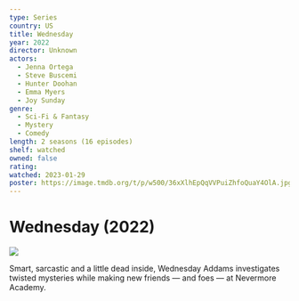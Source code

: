 ```yaml
---
type: Series
country: US
title: Wednesday
year: 2022
director: Unknown
actors:
  - Jenna Ortega
  - Steve Buscemi
  - Hunter Doohan
  - Emma Myers
  - Joy Sunday
genre:
  - Sci-Fi & Fantasy
  - Mystery
  - Comedy
length: 2 seasons (16 episodes)
shelf: watched
owned: false
rating:
watched: 2023-01-29
poster: https://image.tmdb.org/t/p/w500/36xXlhEpQqVVPuiZhfoQuaY4OlA.jpg
---
```


# Wednesday (2022)

![](https://image.tmdb.org/t/p/w500/36xXlhEpQqVVPuiZhfoQuaY4OlA.jpg)

Smart, sarcastic and a little dead inside, Wednesday Addams investigates twisted mysteries while making new friends — and foes — at Nevermore Academy.